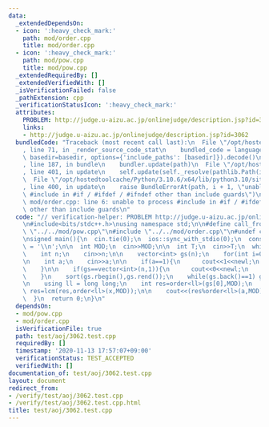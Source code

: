 ```yaml
---
data:
  _extendedDependsOn:
  - icon: ':heavy_check_mark:'
    path: mod/order.cpp
    title: mod/order.cpp
  - icon: ':heavy_check_mark:'
    path: mod/pow.cpp
    title: mod/pow.cpp
  _extendedRequiredBy: []
  _extendedVerifiedWith: []
  _isVerificationFailed: false
  _pathExtension: cpp
  _verificationStatusIcon: ':heavy_check_mark:'
  attributes:
    PROBLEM: http://judge.u-aizu.ac.jp/onlinejudge/description.jsp?id=3062
    links:
    - http://judge.u-aizu.ac.jp/onlinejudge/description.jsp?id=3062
  bundledCode: "Traceback (most recent call last):\n  File \"/opt/hostedtoolcache/Python/3.10.6/x64/lib/python3.10/site-packages/onlinejudge_verify/documentation/build.py\"\
    , line 71, in _render_source_code_stat\n    bundled_code = language.bundle(stat.path,\
    \ basedir=basedir, options={'include_paths': [basedir]}).decode()\n  File \"/opt/hostedtoolcache/Python/3.10.6/x64/lib/python3.10/site-packages/onlinejudge_verify/languages/cplusplus.py\"\
    , line 187, in bundle\n    bundler.update(path)\n  File \"/opt/hostedtoolcache/Python/3.10.6/x64/lib/python3.10/site-packages/onlinejudge_verify/languages/cplusplus_bundle.py\"\
    , line 401, in update\n    self.update(self._resolve(pathlib.Path(included), included_from=path))\n\
    \  File \"/opt/hostedtoolcache/Python/3.10.6/x64/lib/python3.10/site-packages/onlinejudge_verify/languages/cplusplus_bundle.py\"\
    , line 400, in update\n    raise BundleErrorAt(path, i + 1, \"unable to process\
    \ #include in #if / #ifdef / #ifndef other than include guards\")\nonlinejudge_verify.languages.cplusplus_bundle.BundleErrorAt:\
    \ mod/order.cpp: line 6: unable to process #include in #if / #ifdef / #ifndef\
    \ other than include guards\n"
  code: "// verification-helper: PROBLEM http://judge.u-aizu.ac.jp/onlinejudge/description.jsp?id=3062\n\
    \n#include<bits/stdc++.h>\nusing namespace std;\n\n#define call_from_test\n#include\
    \ \"../../mod/pow.cpp\"\n#include \"../../mod/order.cpp\"\n#undef call_from_test\n\
    \nsigned main(){\n  cin.tie(0);\n  ios::sync_with_stdio(0);\n  const char newl\
    \ = '\\n';\n\n  int MOD;\n  cin>>MOD;\n\n  int T;\n  cin>>T;\n  while(T--){\n\
    \    int n;\n    cin>>n;\n\n    vector<int> gs(n);\n    for(int i=0;i<n;i++) cin>>gs[i];\n\
    \n    int a;\n    cin>>a;\n\n    if(a==1){\n      cout<<1<<newl;\n      continue;\n\
    \    }\n\n    if(gs==vector<int>(n,1)){\n      cout<<0<<newl;\n      continue;\n\
    \    }\n    sort(gs.rbegin(),gs.rend());\n    while(gs.back()==1) gs.pop_back();\n\
    \n    using ll = long long;\n    int res=order<ll>(gs[0],MOD);\n    for(int x:gs)\
    \ res=lcm(res,order<ll>(x,MOD));\n\n    cout<<(res%order<ll>(a,MOD)==0?1:0)<<newl;\n\
    \  }\n  return 0;\n}\n"
  dependsOn:
  - mod/pow.cpp
  - mod/order.cpp
  isVerificationFile: true
  path: test/aoj/3062.test.cpp
  requiredBy: []
  timestamp: '2020-11-13 17:57:07+09:00'
  verificationStatus: TEST_ACCEPTED
  verifiedWith: []
documentation_of: test/aoj/3062.test.cpp
layout: document
redirect_from:
- /verify/test/aoj/3062.test.cpp
- /verify/test/aoj/3062.test.cpp.html
title: test/aoj/3062.test.cpp
---
```

